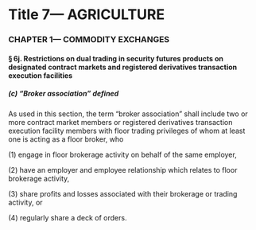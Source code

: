 
# Title 7— AGRICULTURE
### CHAPTER 1— COMMODITY EXCHANGES
#### § 6j. Restrictions on dual trading in security futures products on designated contract markets and registered derivatives transaction execution facilities
##### (c) “Broker association” defined

As used in this section, the term “broker association” shall include two or more contract market members or registered derivatives transaction execution facility members with floor trading privileges of whom at least one is acting as a floor broker, who

(1) engage in floor brokerage activity on behalf of the same employer,

(2) have an employer and employee relationship which relates to floor brokerage activity,

(3) share profits and losses associated with their brokerage or trading activity, or

(4) regularly share a deck of orders.
